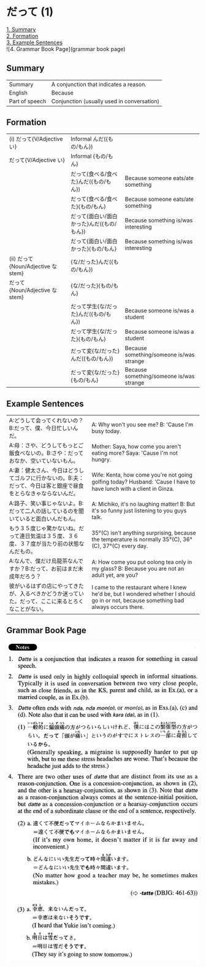 # だって (1)

[1. Summary](#summary)<br>
[2. Formation](#formation)<br>
[3. Example Sentences](#example-sentences)<br>
![4. Grammar Book Page](grammar book page)<br>


## Summary

<table><tr>   <td>Summary</td>   <td>A conjunction that indicates a reason.</td></tr><tr>   <td>English</td>   <td>Because</td></tr><tr>   <td>Part of speech</td>   <td>Conjunction (usually used in conversation)</td></tr></table>

## Formation

<table class="table"><tbody><tr class="tr head"><td class="td"><span class="numbers">(i)</span> <span class="concept">だって</span><span class="bold">{V/Adjective い}</span></td><td class="td"><span class="concept"></span><span>Informal んだ({もの/もん})</span> </td><td class="td"></td></tr><tr class="tr head"><td class="td"><span class="concept">だって</span><span class="bold">{V/Adjective い}</span></td><td class="td"><span class="concept"></span><span>Informal {もの/もん}</span></td><td class="td"></td></tr><tr class="tr"><td class="td"></td><td class="td"><span class="concept">だって</span><span>{食べる/食べた}んだ({もの/もん})</span> </td><td class="td"><span>Because someone eats/ate something</span></td></tr><tr class="tr"><td class="td"></td><td class="td"><span class="concept">だって</span><span>{食べる/食べた}{もの/もん}</span></td><td class="td"><span>Because someone eats/ate something</span></td></tr><tr class="tr"><td class="td"></td><td class="td"><span class="concept">だって</span><span>{面白い/面白かった}んだ({もの/もん})</span> </td><td class="td"><span>Because something is/was interesting</span></td></tr><tr class="tr"><td class="td"></td><td class="td"><span class="concept">だって</span><span>{面白い/面白かった}{もの/もん}</span></td><td class="td"><span>Because something is/was interesting</span></td></tr><tr class="tr head"><td class="td"><span class="numbers">(ii)</span> <span class="concept">だって</span><span class="bold">{Noun/Adjective な stem}</span></td><td class="td"><span class="concept"></span><span>{な/だった}んだ({もの/もん})</span> </td><td class="td"></td></tr><tr class="tr head"><td class="td"><span class="concept">だって</span><span class="bold">{Noun/Adjective な stem}</span></td><td class="td"><span class="concept"></span><span>{な/だった}{もの/もん}</span></td><td class="td"></td></tr><tr class="tr"><td class="td"></td><td class="td"><span class="concept">だって</span><span>学生{な/だった}んだ({もの/もん})</span> </td><td class="td"><span>Because someone is/was a student</span></td></tr><tr class="tr"><td class="td"></td><td class="td"><span class="concept">だって</span><span>学生{な/だった}{もの/もん}</span></td><td class="td"><span>Because someone is/was a student</span></td></tr><tr class="tr"><td class="td"></td><td class="td"><span class="concept">だって</span><span>変{な/だった}んだ({もの/もん})</span> </td><td class="td"><span>Because something/someone is/was strange</span></td></tr><tr class="tr"><td class="td"></td><td class="td"><span class="concept">だって</span><span>変{な/だった}{もの/もん}</span></td><td class="td"><span>Because something/someone is/was strange</span></td></tr></tbody></table>

## Example Sentences

<table><tr>   <td>A:どうして会ってくれないの？B:だって、僕、今日忙しいんだ。</td>   <td>A: Why won't you see me? B: 'Cause I'm busy today.</td></tr><tr>   <td>A:母：さや、どうしてもっとご飯食べないの。B:さや：だっておなか、空いていないもん。</td>   <td>Mother: Saya, how come you aren't eating more? Saya: 'Cause I'm not hungry.</td></tr><tr>   <td>A:妻：健太さん、今日はどうしてゴルフに行かないの。B:夫：だって、今日は客と銀座で昼食をとらなきゃならないんだ。</td>   <td>Wife: Kenta, how come you're not going golﬁng today? Husband: 'Cause I have to have lunch with a client in Ginza.</td></tr><tr>   <td>A:路子、笑い事じゃないよ。B:だって二人の話しているのを聞いていると面白いんだもん。</td>   <td>A: Michiko, it's no laughing matter! B: But it's so funny just listening to you guys talk.</td></tr><tr>   <td>もう３５度じゃ驚かないね。だって連日気温は３５度、３６度、３７度が当たり前の状態なんだもの。</td>   <td>35°(C) isn't anything surprising, because the temperature is normally 35°(C), 36°(C), 37°(C) every day.</td></tr><tr>   <td>A:なんで、僕だけ烏龍茶なんですか？B:だって、お前はまだ未成年だろう？</td>   <td>A: How come you put oolong tea only in my glass? B: Because you are not an adult yet, are you?</td></tr><tr>   <td>彼がいるはずの店にやってきたが、入るべきかどうか迷っていた。だって、ここに来るとろくなことがない。</td>   <td>I came to the restaurant where I knew he'd be, but I wondered whether I should go in or not, because something bad always occurs there.</td></tr></table>

## Grammar Book Page

![](../img/Advancedだって1.png)

